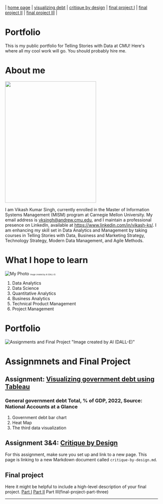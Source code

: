 | [home page](https://vks5639.github.io/My-Portfolio/) | [visualizing debt](dataviz) | [critique by design](critique-by-design) | [final project I](final-project-part-one) | [final project II](final-project-part-two) | [final project III](final-project-part-three) |

# Portfolio
This is my public portfolio for Telling Stories with Data at CMU!  Here's where all my cool work will go.  You should probably hire me. 

# About me
<img src="https://i.imgur.com/v4M35PZ.jpg" width="300" height="400">

I am Vikash Kumar Singh, currently enrolled in the Master of Information Systems Management (MISM) program at Carnegie Mellon University. My email address is vksingh@andrew.cmu.edu, and I maintain a professional presence on LinkedIn, available at https://www.linkedin.com/in/vikash-ks/. I am enhancing my skill set in Data Analytics and Management by taking courses in Telling Stories with Data, Business and Marketing Strategy, Technology Strategy, Modern Data Management, and Agile Methods.

# What I hope to learn
![My Photo](https://i.imgur.com/GBqmYvr.png) 
<span style="font-size: 6px;">Image created by AI (DALL-E)</span>
1. Data Analytics
2. Data Science
3. Quantitative Analytics
4. Business Analytics
5. Technical Product Management
6. Project Management

# Portfolio

![Assignments and Final Project](https://i.imgur.com/QrJAczw.png)  "Image created by AI (DALL-E)"

# Assignmnets and Final Project 

## Assignment: [Visualizing government debt using Tableau](dataviz)
### General government debt Total, % of GDP, 2022, Source: National Accounts at a Glance
1. Government debt bar chart
2. Heat Map
3. The third data visualization

## Assignment 3&4: [Critique by Design](critique-by-design)
For this assignment, make sure you set up and link to a new page.  This page is linking to a new Markdown document called `critique-by-design.md`.  

## Final project
Here it might be helpful to include a high-level description of your final project. 
[Part I](final-project-part-one)
[Part II](final-project-part-two)
Part III(final-project-part-three)

---

